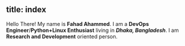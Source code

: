 title: index
---
Hello There!
My name is **Fahad Ahammed**. I am a 
**DevOps Engineer**/**Python+Linux Enthusiast** 
living in ***Dhaka, Bangladesh***.
I am **Research and Development** oriented person.
